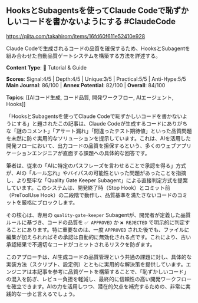 ## HooksとSubagentsを使ってClaude Codeで恥ずかしいコードを書かないようにする #ClaudeCode

https://qiita.com/takahirom/items/16fd60f611e52410e928

Claude Codeで生成されるコードの品質を確保するため、HooksとSubagentを組み合わせた自動品質ゲートシステムを構築する方法を詳述する。

**Content Type**: 📖 Tutorial & Guide

**Scores**: Signal:4/5 | Depth:4/5 | Unique:3/5 | Practical:5/5 | Anti-Hype:5/5
**Main Journal**: 86/100 | **Annex Potential**: 82/100 | **Overall**: 84/100

**Topics**: [[AIコード生成, コード品質, 開発ワークフロー, AIエージェント, Hooks]]

「HooksとSubagentsを使ってClaude Codeで恥ずかしいコードを書かないようにする」と題されたこの記事は、Claude Codeが生成するコードにありがちな「謎のコメント」「アサート漏れ」「間違ったテスト期待値」といった品質問題を未然に防ぐ実用的なソリューションを提示しています。これは、AIを活用した開発フローにおいて、出力コードの品質を担保するという、多くのウェブアプリケーションエンジニアが直面する課題への具体的な回答です。

筆者は、従来の「AIに特定のパスフレーズを言わせることで承認を得る」方式が、AIの「ルール忘れ」やバイパスの可能性といった問題があったことを指摘し、より堅牢な「Quality Gate Keeper Subagent」による直接判定方式を提案しています。このシステムは、開発終了時（Stop Hook）とコミット前（PreToolUse Hook）の二段階で動作し、品質基準を満たさないコードのコミットを厳格にブロックします。

その核心は、専用の `quality-gate-keeper` Subagentが、開発者が定義した品質ルールに基づき、コードの品質を `✅ APPROVED` か `❌ REJECTED` で明示的に判定することにあります。特に重要なのは、一度 `APPROVED` された後でも、ファイルに編集が加えられればその承認は自動的に無効化される点です。これにより、古い承認結果で不適切なコードがコミットされるリスクを防ぎます。

このアプローチは、AI生成コードの品質管理という共通の課題に対し、具体的な実装方法（スクリプト、設定例）とともに実用的な解決策を提供しています。エンジニアは本記事を参考に品質ゲートを構築することで、「恥ずかしいコード」の混入を防ぎ、レビュー負担を軽減し、最終的に信頼性の高い開発ワークフローを確立できます。AIの力を活用しつつ、潜在的欠点を補完するための、非常に実践的な一歩と言えるでしょう。